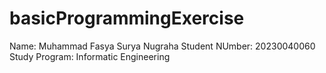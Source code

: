 # basicProgrammingExercise
Name: Muhammad Fasya Surya Nugraha
Student NUmber: 20230040060
Study Program: Informatic Engineering
